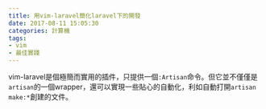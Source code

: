```yaml
---
title: 用vim-laravel簡化laravel下的開發
date: 2017-08-11 15:05:30
categories: 計算機
tags:
- vim
- 最佳實踐
---
```

vim-laravel是個極簡而實用的插件，只提供一個`:Artisan`命令。但它並不僅僅是`artisan`的一個wrapper，還可以實現一些貼心的自動化，利如自動打開`artisan make:*`創建的文件。

